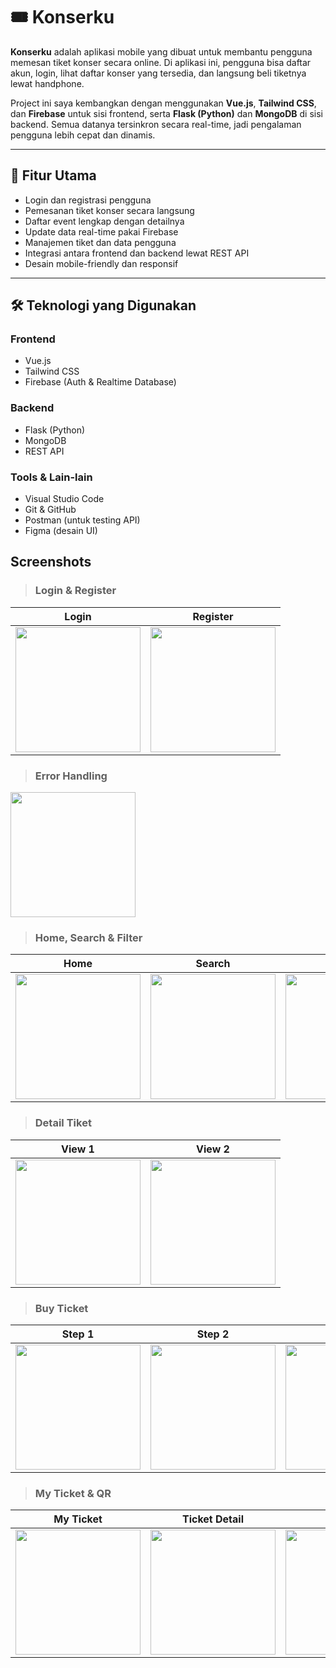 # 🎟️ Konserku

**Konserku** adalah aplikasi mobile yang dibuat untuk membantu pengguna memesan tiket konser secara online. Di aplikasi ini, pengguna bisa daftar akun, login, lihat daftar konser yang tersedia, dan langsung beli tiketnya lewat handphone.

Project ini saya kembangkan dengan menggunakan **Vue.js**, **Tailwind CSS**, dan **Firebase** untuk sisi frontend, serta **Flask (Python)** dan **MongoDB** di sisi backend. Semua datanya tersinkron secara real-time, jadi pengalaman pengguna lebih cepat dan dinamis.

---

## 🚀 Fitur Utama

- Login dan registrasi pengguna
- Pemesanan tiket konser secara langsung
- Daftar event lengkap dengan detailnya
- Update data real-time pakai Firebase
- Manajemen tiket dan data pengguna
- Integrasi antara frontend dan backend lewat REST API
- Desain mobile-friendly dan responsif

---

## 🛠️ Teknologi yang Digunakan

### Frontend
- Vue.js
- Tailwind CSS
- Firebase (Auth & Realtime Database)

### Backend
- Flask (Python)
- MongoDB
- REST API

### Tools & Lain-lain
- Visual Studio Code
- Git & GitHub
- Postman (untuk testing API)
- Figma (desain UI)

##  Screenshots

> ###  Login & Register
| Login | Register |
|-------|----------|
| <img width="200" src="https://github.com/user-attachments/assets/2b46a641-35a3-4102-a152-e0219a39fec8" /> | <img width="200" src="https://github.com/user-attachments/assets/9715ff10-31a5-4c50-aea8-2d625e7c9802" /> |

> ### Error Handling
<img width="200" src="https://github.com/user-attachments/assets/0e29c513-25f8-4164-9572-648b83e6ac4b" />

> ### Home, Search & Filter
| Home | Search | Filter |
|------|--------|--------|
| <img width="200" src="https://github.com/user-attachments/assets/4a8b77b3-35e5-4791-ad67-5ef0f05b3e54" /> | <img width="200" src="https://github.com/user-attachments/assets/b8c6ac4b-b9a6-4426-9624-3123f44ba4d0" /> | <img width="200" src="https://github.com/user-attachments/assets/af411d7c-7d47-4898-804c-677b404b8b66" /> |

> ### Detail Tiket
| View 1 | View 2 |
|--------|--------|
| <img width="200" src="https://github.com/user-attachments/assets/b4d8631f-2214-4926-8f67-5f7785717840" /> | <img width="200" src="https://github.com/user-attachments/assets/4f461aea-c573-4cc0-ad84-6e78a9488019" /> |

> ### Buy Ticket
| Step 1 | Step 2 | Step 3 | Step 4 |
|--------|--------|--------|--------|
| <img width="200" src="https://github.com/user-attachments/assets/f88b65d7-04ea-4b7b-a8d6-bedcbb6dc774" /> | <img width="200" src="https://github.com/user-attachments/assets/c13b88ce-325e-4224-8362-2082e3830919" /> | <img width="200" src="https://github.com/user-attachments/assets/e1d4721f-e12f-4138-aa2e-6d8a58481f00" /> | <img width="200" src="https://github.com/user-attachments/assets/43288894-58c9-4e56-834d-4b9878513c8d" /> |

> ### My Ticket & QR
| My Ticket | Ticket Detail | QR Code |
|-----------|----------------|---------|
| <img width="200" src="https://github.com/user-attachments/assets/f875ea96-72aa-495c-9bf5-e7c297f16d15" /> | <img width="200" src="https://github.com/user-attachments/assets/0cd530bb-34ae-4c53-b222-969b9e230ade" /> | <img width="200" src="https://github.com/user-attachments/assets/5eadb833-b353-4f7f-a3d6-ec83ba298f4a" /> |
